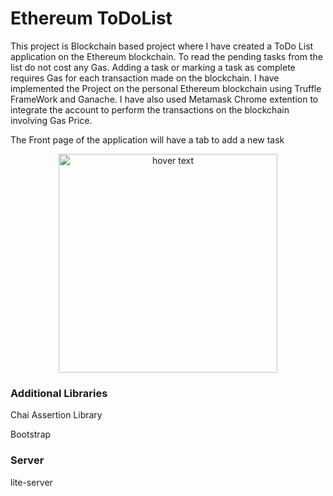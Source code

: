 # Ethereum ToDoList

This project is Blockchain based project where I have created a ToDo List application on the Ethereum blockchain. To read the pending tasks from the list do not cost any Gas. Adding a task or marking a task as complete requires Gas for each transaction made on the blockchain. I have implemented the Project on the personal Ethereum blockchain using Truffle FrameWork and Ganache. I have also used Metamask Chrome extention to integrate the account to perform the transactions on the blockchain involving Gas Price.

The Front page of the application will have a tab to add a new task
<p align="center">
  <img src="https://github.com/dhwanitsharma/ethereum_ToDoList/tree/master/images/TodoList1.JPG" width="350" title="hover text">
</p>


### Additional Libraries
Chai Assertion Library

Bootstrap

### Server
lite-server
